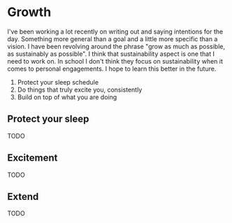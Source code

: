# Growth

I've been working a lot recently on writing out and saying intentions for the day. Something more general than a goal and a little more specific than a vision. I have been revolving around the phrase "grow as much as possible, as sustainably as possible". I think that sustainability aspect is one that I need to work on. In school I don't think they focus on sustainability when it comes to personal engagements. I hope to learn this better in the future. 

1. Protect your sleep schedule
2. Do things that truly excite you, consistently
3. Build on top of what you are doing

## Protect your sleep
TODO
## Excitement
TODO
## Extend
TODO
